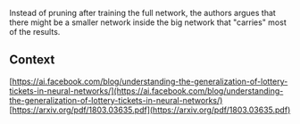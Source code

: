 Instead of pruning after training the full network, the authors argues that there might be a smaller network inside the big network that "carries" most of the results.

## Context
[https://ai.facebook.com/blog/understanding-the-generalization-of-lottery-tickets-in-neural-networks/](https://ai.facebook.com/blog/understanding-the-generalization-of-lottery-tickets-in-neural-networks/)
[https://arxiv.org/pdf/1803.03635.pdf](https://arxiv.org/pdf/1803.03635.pdf)
